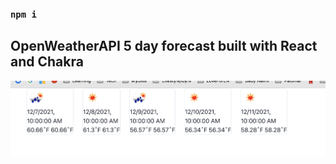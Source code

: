 ### `npm i`

## OpenWeatherAPI 5 day forecast built with React and Chakra

![Weather screenshot](/weather.png?raw=true "Weather screenshot")

